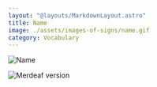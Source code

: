 ```yaml
---
layout: "@layouts/MarkdownLayout.astro"
title: Name
image: ./assets/images-of-signs/name.gif
category: Vocabulary
---
```


![Name](@signs/name.gif)

![Merdeaf version](@signs/merdeaf-name.png)
